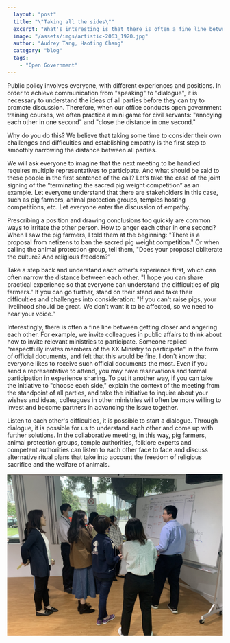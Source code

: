 ```yaml
---
  layout: "post"
  title: "\"Taking all the sides\""
  excerpt: "What's interesting is that there is often a fine line between getting closer and angering each other."
  image: "/assets/imgs/artistic-2063_1920.jpg"
  author: "Audrey Tang, Haoting Chang"
  category: "blog"
  tags: 
    - "Open Government"
---
```


Public policy involves everyone, with different experiences and positions. In order to achieve communication from "speaking" to "dialogue", it is necessary to understand the ideas of all parties before they can try to promote discussion. Therefore, when our office conducts open government training courses, we often practice a mini game for civil servants: "annoying each other in one second" and "close the distance in one second." 

Why do you do this? We believe that taking some time to consider their own challenges and difficulties and establishing empathy is the first step to smoothly narrowing the distance between all parties. 

We will ask everyone to imagine that the next meeting to be handled requires multiple representatives to participate. And what should be said to these people in the first sentence of the call? Let’s take the case of the joint signing of the “terminating the sacred pig weight competition” as an example. Let everyone understand that there are stakeholders in this case, such as pig farmers, animal protection groups, temples hosting competitions, etc. Let everyone enter the discussion of empathy. 

Prescribing a position and drawing conclusions too quickly are common ways to irritate the other person. How to anger each other in one second? When I saw the pig farmers, I told them at the beginning: "There is a proposal from netizens to ban the sacred pig weight competition." Or when calling the animal protection group, tell them, "Does your proposal obliterate the culture? And religious freedom?”

 Take a step back and understand each other’s experience first, which can often narrow the distance between each other. "I hope you can share practical experience so that everyone can understand the difficulties of pig farmers." If you can go further, stand on their stand and take their difficulties and challenges into consideration: "If you can't raise pigs, your livelihood should be great. We don’t want it to be affected, so we need to hear your voice.”

Interestingly, there is often a fine line between getting closer and angering each other. For example, we invite colleagues in public affairs to think about how to invite relevant ministries to participate. Someone replied "respectfully invites members of the XX Ministry to participate" in the form of official documents, and felt that this would be fine. I don’t know that everyone likes to receive such official documents the most. Even if you send a representative to attend, you may have reservations and formal participation in experience sharing. To put it another way, if you can take the initiative to "choose each side," explain the context of the meeting from the standpoint of all parties, and take the initiative to inquire about your wishes and ideas, colleagues in other ministries will often be more willing to invest and become partners in advancing the issue together. 

Listen to each other's difficulties, it is possible to start a dialogue. Through dialogue, it is possible for us to understand each other and come up with further solutions. In the collaborative meeting, in this way, pig farmers, animal protection groups, temple authorities, folklore experts and competent authorities can listen to each other face to face and discuss alternative ritual plans that take into account the freedom of religious sacrifice and the welfare of animals. 

![annoying each other in one second/close the distance in one second](/assets/imgs/227d107a1cb86fee05045313785baa4fc14c901a.jpeg)
